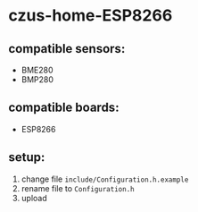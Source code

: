 # czus-home-ESP8266

## compatible sensors:

- BME280
- BMP280

## compatible boards:

- ESP8266

## setup:

1. change file `include/Configuration.h.example`
2. rename file to `Configuration.h`
3. upload
